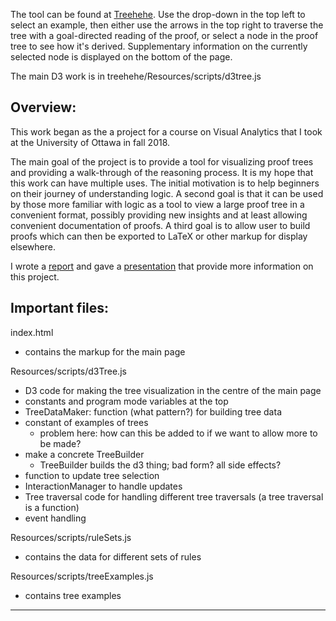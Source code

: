 The tool can be found at [Treehehe](http://chelsea.lol/treehehe/). Use the drop-down in the top left to select an example, then either use the arrows in the top right to traverse the tree with a goal-directed reading of the proof, or select a node in the proof tree to see how it's derived. Supplementary information on the currently selected node is displayed on the bottom of the page.

The main D3 work is in treehehe/Resources/scripts/d3tree.js


Overview:
---

This work began as the a project for a course on Visual Analytics that I took at the University of Ottawa in fall 2018.

The main goal of the project is to provide a tool for visualizing proof trees and providing a walk-through of the reasoning process. It is my hope that this work can have multiple uses. The initial motivation is to help beginners on their journey of understanding logic. A second goal is that it can be used by those more familiar with logic as a tool to view a large proof tree in a convenient format, possibly providing new insights and at least allowing convenient documentation of proofs. A third goal is to allow user to build proofs which can then be exported to LaTeX or other markup for display elsewhere.

I wrote a [report](http://chelsea.lol/Resources/COMP5209_BattellC_report.pdf) and gave a [presentation](http://chelsea.lol/Resources/VA_presentation_final.pdf) that provide more information on this project.


Important files:
---

index.html

- contains the markup for the main page

Resources/scripts/d3Tree.js

- D3 code for making the tree visualization in the centre of the main page
- constants and program mode variables at the top
- TreeDataMaker: function (what pattern?) for building tree data
- constant of examples of trees
  * problem here: how can this be added to if we want to allow more to be made?
- make a concrete TreeBuilder
  * TreeBuilder builds the d3 thing; bad form? all side effects?
- function to update tree selection
- InteractionManager to handle updates
- Tree traversal code for handling different tree traversals (a tree traversal is a function)
- event handling

Resources/scripts/ruleSets.js

- contains the data for different sets of rules

Resources/scripts/treeExamples.js

- contains tree examples

---

<!--
Think about:

- tree data vs d3 thing
-->

